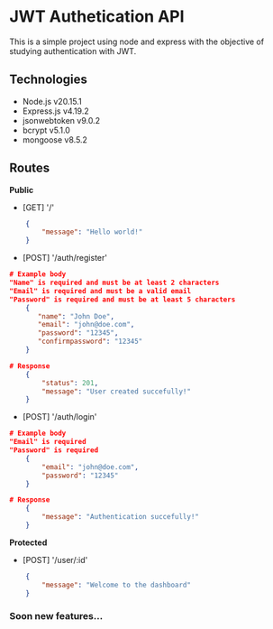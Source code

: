 # JWT Authetication API

This is a simple project using node and express with the objective of studying authentication with JWT.

## Technologies
- Node.js v20.15.1
- Express.js v4.19.2
- jsonwebtoken v9.0.2
- bcrypt v5.1.0
- mongoose v8.5.2

## Routes
**Public**
- [GET] '/'
```json
    {
        "message": "Hello world!"
    }
```
- [POST] '/auth/register'
```json
# Example body
"Name" is required and must be at least 2 characters
"Email" is required and must be a valid email
"Password" is required and must be at least 5 characters
    {
       "name": "John Doe",
       "email": "john@doe.com",
       "password": "12345",
       "confirmpassword": "12345"
    }

# Response
    {
        "status": 201,
        "message": "User created succefully!"
    }
```
- [POST] '/auth/login'
```json
# Example body
"Email" is required
"Password" is required
    {
        "email": "john@doe.com",
        "password": "12345"
    }

# Response
    {
        "message": "Authentication succefully!"
    }
```

**Protected**
- [POST] '/user/:id'
```json
    {
        "message": "Welcome to the dashboard"
    }
```

### Soon new features...
